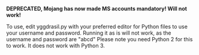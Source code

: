 **DEPRECATED, Mojang has now made MS accounts mandatory! Will not work!**

To use, edit yggdrasil.py with your preferred editor for Python files to use your username and password. Running it as is will not work, as the username and password are "abcd"
Please note you need Python 2 for this to work. It does not work with Python 3.
